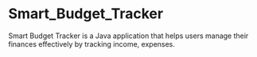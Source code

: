 # Smart_Budget_Tracker
Smart Budget Tracker is a Java application that helps users manage their finances effectively by tracking income, expenses.
